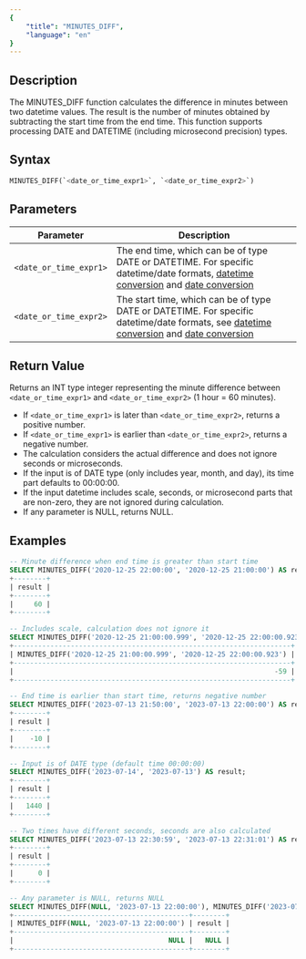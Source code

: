 ```yaml
---
{
    "title": "MINUTES_DIFF",
    "language": "en"
}
---
```


## Description

The MINUTES_DIFF function calculates the difference in minutes between two datetime values. The result is the number of minutes obtained by subtracting the start time from the end time. This function supports processing DATE and DATETIME (including microsecond precision) types.

## Syntax

```sql
MINUTES_DIFF(`<date_or_time_expr1>`, `<date_or_time_expr2>`)
```

## Parameters

| Parameter | Description |
| --------- | ----------- |
| `<date_or_time_expr1>` | The end time, which can be of type DATE or DATETIME. For specific datetime/date formats, [datetime conversion](../../../../../docs/sql-manual/basic-element/sql-data-types/conversion/datetime-conversion) and [date conversion](../../../../../docs/sql-manual/basic-element/sql-data-types/conversion/date-conversion) |
| `<date_or_time_expr2>` | The start time, which can be of type DATE or DATETIME. For specific datetime/date formats, see [datetime conversion](../../../../../docs/sql-manual/basic-element/sql-data-types/conversion/datetime-conversion) and [date conversion](../../../../../docs/sql-manual/basic-element/sql-data-types/conversion/date-conversion) |

## Return Value

Returns an INT type integer representing the minute difference between `<date_or_time_expr1>` and `<date_or_time_expr2>` (1 hour = 60 minutes).

- If `<date_or_time_expr1>` is later than `<date_or_time_expr2>`, returns a positive number.
- If `<date_or_time_expr1>` is earlier than `<date_or_time_expr2>`, returns a negative number.
- The calculation considers the actual difference and does not ignore seconds or microseconds.
- If the input is of DATE type (only includes year, month, and day), its time part defaults to 00:00:00.
- If the input datetime includes scale, seconds, or microsecond parts that are non-zero, they are not ignored during calculation.
- If any parameter is NULL, returns NULL.

## Examples

```sql
-- Minute difference when end time is greater than start time
SELECT MINUTES_DIFF('2020-12-25 22:00:00', '2020-12-25 21:00:00') AS result;
+--------+
| result |
+--------+
|     60 |
+--------+

-- Includes scale, calculation does not ignore it
SELECT MINUTES_DIFF('2020-12-25 21:00:00.999', '2020-12-25 22:00:00.923');
+--------------------------------------------------------------------+
| MINUTES_DIFF('2020-12-25 21:00:00.999', '2020-12-25 22:00:00.923') |
+--------------------------------------------------------------------+
|                                                                -59 |
+--------------------------------------------------------------------+

-- End time is earlier than start time, returns negative number
SELECT MINUTES_DIFF('2023-07-13 21:50:00', '2023-07-13 22:00:00') AS result;
+--------+
| result |
+--------+
|    -10 |
+--------+

-- Input is of DATE type (default time 00:00:00)
SELECT MINUTES_DIFF('2023-07-14', '2023-07-13') AS result;
+--------+
| result |
+--------+
|   1440 |
+--------+

-- Two times have different seconds, seconds are also calculated
SELECT MINUTES_DIFF('2023-07-13 22:30:59', '2023-07-13 22:31:01') AS result;
+--------+
| result |
+--------+
|      0 |
+--------+

-- Any parameter is NULL, returns NULL
SELECT MINUTES_DIFF(NULL, '2023-07-13 22:00:00'), MINUTES_DIFF('2023-07-13 22:00:00', NULL) AS result;
+-------------------------------------------+--------+
| MINUTES_DIFF(NULL, '2023-07-13 22:00:00') | result |
+-------------------------------------------+--------+
|                                      NULL |   NULL |
+-------------------------------------------+--------+
```
